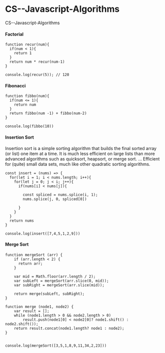 # CS--Javascript-Algorithms
CS--Javascript-Algorithms


#### Factorial 
```
function recur(num){
  if(num < 1){
    return 1
  }
  return num * recur(num-1)
}

console.log(recur(5)); // 120
```

#### Fibonacci
```
function fibbo(num){
  if(num <= 1){
    return num
  }
  return fibbo(num -1) + fibbo(num-2)
}

console.log(fibbo(10))

```

#### Insertion Sort

Insertion sort is a simple sorting algorithm that builds the final sorted array (or list) one item at a time. It is much less efficient on large lists than more advanced algorithms such as quicksort, heapsort, or merge sort. ... Efficient for (quite) small data sets, much like other quadratic sorting algorithms.

```
const insert = (nums) => {
  for(let i = 1; i < nums.length; i++){
    for(let j = 0; j < i; j++){
      if(nums[i] < nums[j]){
        
        const spliced = nums.splice(i, 1);
        nums.splice(j, 0, spliced[0])
        
      }
    }
  }
  return nums
}

console.log(insert([7,4,5,1,2,9]))
```

#### Merge Sort
```
function mergeSort (arr) {
    if (arr.length < 2) {
      return arr;
    }

    var mid = Math.floor(arr.length / 2);
    var subLeft = mergeSort(arr.slice(0, mid));
    var subRight = mergeSort(arr.slice(mid));

    return merge(subLeft, subRight);
}

function merge (node1, node2) {
    var result = [];
    while (node1.length > 0 && node2.length > 0)
        result.push(node1[0] < node2[0]? node1.shift() : node2.shift());
    return result.concat(node1.length? node1 : node2);
}


console.log(mergeSort([3,5,1,8,9,11,34,2,23]))
```
